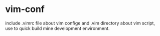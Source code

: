# vim-conf
include .vimrc file about vim confige and .vim directory about vim script, use to quick build mine development environment.
